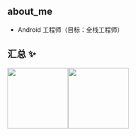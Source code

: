## about_me

- Android 工程师（目标：全栈工程师）

## 汇总 ✨

<img align="" height="137px" src="https://github-readme-stats.vercel.app/api?username=cxMax&hide_title=true&hide_border=true&show_icons=true&include_all_commits=true&line_height=21&bg_color=0,EC6C6C,FFD479,FFFC79,73FA79&theme=graywhite&locale=cn" /><img align="" height="137px" src="https://github-readme-stats.vercel.app/api/top-langs/?username=cxMax&hide_title=true&count_private=true&hide_border=true&layout=compact&bg_color=0,73FA79,73FDFF,D783FF&theme=graywhite&locale=cn" />

